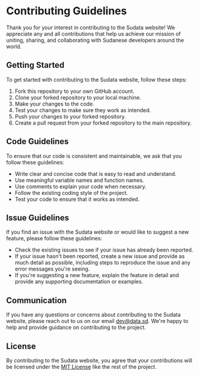 # Contributing Guidelines

Thank you for your interest in contributing to the Sudata website! We appreciate any and all contributions that help us achieve our mission of uniting, sharing, and collaborating with Sudanese developers around the world.

## Getting Started

To get started with contributing to the Sudata website, follow these steps:

1. Fork this repository to your own GitHub account.
2. Clone your forked repository to your local machine.
3. Make your changes to the code.
4. Test your changes to make sure they work as intended.
5. Push your changes to your forked repository.
6. Create a pull request from your forked repository to the main repository.

## Code Guidelines

To ensure that our code is consistent and maintainable, we ask that you follow these guidelines:

- Write clear and concise code that is easy to read and understand.
- Use meaningful variable names and function names.
- Use comments to explain your code when necessary.
- Follow the existing coding style of the project.
- Test your code to ensure that it works as intended.

## Issue Guidelines

If you find an issue with the Sudata website or would like to suggest a new feature, please follow these guidelines:

- Check the existing issues to see if your issue has already been reported.
- If your issue hasn't been reported, create a new issue and provide as much detail as possible, including steps to reproduce the issue and any error messages you're seeing.
- If you're suggesting a new feature, explain the feature in detail and provide any supporting documentation or examples.

## Communication

If you have any questions or concerns about contributing to the Sudata website, please reach out to us on our email [dev@data.sd](mailto:dev@data.sd). We're happy to help and provide guidance on contributing to the project.

## License

By contributing to the Sudata website, you agree that your contributions will be licensed under the [MIT License](LICENSE) like the rest of the project.
